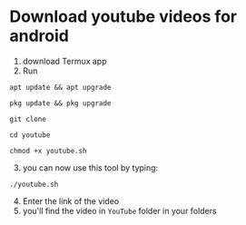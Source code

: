# Download youtube videos for android
1. download Termux app
2. Run
```
apt update && apt upgrade
```
```
pkg update && pkg upgrade
```
```
git clone 
```
```
cd youtube
```
```
chmod +x youtube.sh
```
3. you can now use this tool by typing:
```
./youtube.sh
```
4. Enter the link of the video
5. you'll find the video in ```YouTube``` folder in your folders

